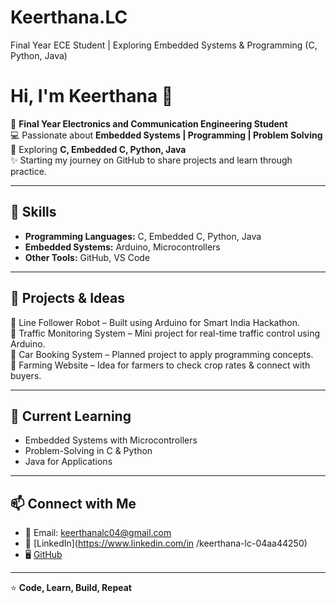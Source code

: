 # Keerthana.LC
Final Year ECE Student | Exploring Embedded Systems &amp; Programming (C, Python, Java)
# Hi, I'm Keerthana 👋  

🌱 **Final Year Electronics and Communication Engineering Student**  
💻 Passionate about **Embedded Systems | Programming | Problem Solving**  
🚀 Exploring **C, Embedded C, Python, Java**  
✨ Starting my journey on GitHub to share projects and learn through practice.  

---

## 🔧 Skills  
- **Programming Languages:** C, Embedded C, Python, Java  
- **Embedded Systems:** Arduino, Microcontrollers  
- **Other Tools:** GitHub, VS Code  

---

## 📂 Projects & Ideas  
🤖 Line Follower Robot – Built using Arduino for Smart India Hackathon.  
🚦 Traffic Monitoring System – Mini project for real-time traffic control using Arduino.  
🚗 Car Booking System – Planned project to apply programming concepts.  
🌾 Farming Website – Idea for farmers to check crop rates & connect with buyers.  

---

## 🌱 Current Learning  
- Embedded Systems with Microcontrollers  
- Problem-Solving in C & Python  
- Java for Applications  

---

## 📫 Connect with Me  
- 📧 Email: keerthanalc04@gmail.com  
- 💼 [LinkedIn](https://www.linkedin.com/in /keerthana-lc-04aa44250)  
- 🖥️ [GitHub](https://github.com/Keerthana-LC)  

---

⭐️ **Code, Learn, Build, Repeat**
